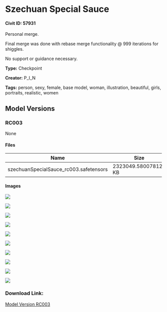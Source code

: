 # Szechuan Special Sauce

#### Civit ID: 57931

<p>Personal merge. </p><p></p><p>Final merge was done with rebase merge functionality @ 999 iterations for shiggles.</p><p></p><p>No support or guidance necessary. </p>

**Type:** Checkpoint

**Creator:** P_I_N

**Tags:** person, sexy, female, base model, woman, illustration, beautiful, girls, portraits, realistic, women

## Model Versions

### RC003

None

#### Files

| Name | Size | Type | Format | Download Url | AutoV1 | AutoV2 | SHA256 | CRC32 | BLAKE3 |
| --- | --- | --- | --- | --- | --- | --- | --- | --- | --- |
| szechuanSpecialSauce_rc003.safetensors | 2323049.580078125 KB | Model | SafeTensor | https://civitai.com/api/download/models/62378 | B107B719 | 561FA3A537 | 561FA3A53711A7FCAE71FAA3F6BEE50F46C1B4701033FC0E56D30CD80DC27348 | ED52E079 | E3E985C18C4E55CDE2B64856E8A50A4E1C5FFF8483C61290451A921C3104F1F6 |

#### Images

<p><img src="https://image.civitai.com/xG1nkqKTMzGDvpLrqFT7WA/13ee35b3-bf86-489e-b402-dd8f71d8fb47/width=450/687529.jpeg" /></p>

<p><img src="https://image.civitai.com/xG1nkqKTMzGDvpLrqFT7WA/09eca9d1-3641-48b8-b70d-465695d2a16c/width=450/687503.jpeg" /></p>

<p><img src="https://image.civitai.com/xG1nkqKTMzGDvpLrqFT7WA/e9cffc99-e6f7-4352-99ed-af54d9c3e666/width=450/687480.jpeg" /></p>

<p><img src="https://image.civitai.com/xG1nkqKTMzGDvpLrqFT7WA/258f3f03-5e8a-4b74-9920-00183fdc330f/width=450/687478.jpeg" /></p>

<p><img src="https://image.civitai.com/xG1nkqKTMzGDvpLrqFT7WA/4086e745-15b8-441e-9856-e75d0a85dc0a/width=450/687481.jpeg" /></p>

<p><img src="https://image.civitai.com/xG1nkqKTMzGDvpLrqFT7WA/5df2f9dc-3bb2-4a2a-9a4f-7acc0a10243f/width=450/687479.jpeg" /></p>

<p><img src="https://image.civitai.com/xG1nkqKTMzGDvpLrqFT7WA/d9b8a103-6bdf-42e3-b300-133b5da26f93/width=450/687487.jpeg" /></p>

<p><img src="https://image.civitai.com/xG1nkqKTMzGDvpLrqFT7WA/8970aec8-5158-45f9-a014-a1a18a564e59/width=450/687497.jpeg" /></p>

<p><img src="https://image.civitai.com/xG1nkqKTMzGDvpLrqFT7WA/a635b474-40c4-4cd1-a4fd-a47245b5f2d5/width=450/687500.jpeg" /></p>

<p><img src="https://image.civitai.com/xG1nkqKTMzGDvpLrqFT7WA/82a27ffe-db6b-4daf-a439-ed9d2e6c5afe/width=450/687507.jpeg" /></p>

### Download Link:

[Model Version RC003](https://civitai.com/api/download/models/62378)


